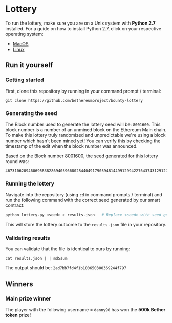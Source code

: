 # Lottery

To run the lottery, make sure you are on a Unix system with **Python 2.7** installed. For a guide on how to install Python 2.7, click on your respective operating system:
- [MacOS](https://docs.python-guide.org/starting/install/osx/)
- [Linux](https://docs.python-guide.org/starting/install/linux/)

## Run it yourself

### Getting started
First, clone this repository by running in your command prompt / terminal:

```
git clone https://github.com/bethereumproject/bounty-lottery
```

### Generating the seed
The Block number used to generate the lottery seed will be: `8001600`. This block number is a number of an unmined block on the Ethereum Main chain. To make this lottery truly randomized and unpredictable we're using a block number which hasn't been mined yet! You can verify this by checking the timestamp of the edit when the block number was announced.

Based on the Block number [8001600](https://etherscan.io/block/8001600), the seed generated for this lottery round was:	

```	
46731062094606958382869405966802844049179059481449912994227643743129127551707	
```	

### Running the lottery	
Navigate into the repository (using `cd` in command prompts / terminal) and run the following command with the correct seed generated by our smart contract:	

 ```python	
python lottery.py <seed> > results.json   # Replace <seed> with seed generated in the line above for the Gaming Contest lottery winners.	
```	

This will store the lottery outcome to the `results.json` file in your repository. 	

### Validating results	
You can validate that the file is identical to ours by running:	

 ```	
cat results.json | | md5sum	
```	

The output should be: `2ad7bb7fd4f1b100650300369244f797`
 
## Winners	

### Main prize winner	
The player with the following username = `danny90` has won the **500k Bether token** prize!
 
